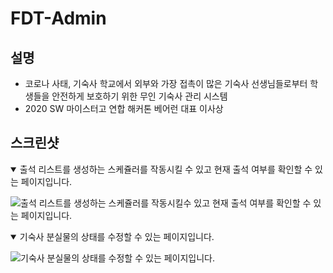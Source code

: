 # FDT-Admin

## 설명

- 코로나 사태, 기숙사 학교에서 외부와 가장 접촉이 많은 기숙사 선생님들로부터 학생들을 안전하게 보호하기 위한 무인 기숙사 관리 시스템
- 2020 SW 마이스터고 연합 해커톤 베어런 대표 이사상

## 스크린샷

<details open>
    <summary>출석 리스트를 생성하는 스케쥴러를 작동시킬 수 있고 현재 출석 여부를 확인할 수 있는 페이지입니다.</summary>
  
![출석 리스트를 생성하는 스케쥴러를 작동시킬수 있고 현재 출석 여부를 확인할 수 있는 페이지입니다.](https://user-images.githubusercontent.com/48552260/116677321-0b77c100-a9e3-11eb-9a02-396c919ac563.png)
</details>

<details open>
    <summary>기숙사 분실물의 상태를 수정할 수 있는 페이지입니다.</summary>
  
![기숙사 분실물의 상태를 수정할 수 있는 페이지입니다.](https://user-images.githubusercontent.com/48552260/116677418-25190880-a9e3-11eb-8311-94d7d71609a1.png)
</details>
